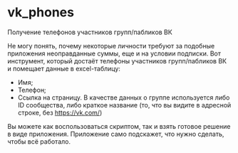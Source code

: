 # vk_phones
Получение телефонов участников групп/пабликов ВК

Не могу понять, почему некоторые личности требуют за подобные приложения неоправданные суммы, еще и на условии подписки.
Вот инструмент, который достаёт телефоны участников групп/пабликов ВК и помещает данные в excel-таблицу:
- Имя;
- Телефон;
- Ссылка на страницу.
В качестве данных о группе используется либо ID сообщества, либо краткое название (то, что вы видите в адресной строке, без https://vk.com/)

Вы можете как воспользоваться скриптом, так и взять готовое решение в виде приложения.
Приложение само подскажет, что нужно сделать, чтобы всё работало.
